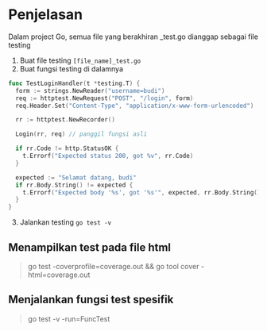 # Penjelasan

Dalam project Go, semua file yang berakhiran \_test.go dianggap sebagai file testing

1. Buat file testing `[file_name]_test.go`
2. Buat fungsi testing di dalamnya

```go
func TestLoginHandler(t *testing.T) {
  form := strings.NewReader("username=budi")
  req := httptest.NewRequest("POST", "/login", form)
  req.Header.Set("Content-Type", "application/x-www-form-urlencoded")

  rr := httptest.NewRecorder()

  Login(rr, req) // panggil fungsi asli

  if rr.Code != http.StatusOK {
    t.Errorf("Expected status 200, got %v", rr.Code)
  }

  expected := "Selamat datang, budi"
  if rr.Body.String() != expected {
    t.Errorf("Expected body '%s', got '%s'", expected, rr.Body.String())
  }
}
```

3. Jalankan testing `go test -v`

## Menampilkan test pada file html

> go test -coverprofile=coverage.out && go tool cover -html=coverage.out

## Menjalankan fungsi test spesifik

> go test -v -run=FuncTest
